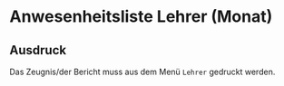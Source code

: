 ﻿# Anwesenheitsliste Lehrer (Monat)


## Ausdruck

Das Zeugnis/der Bericht muss aus dem Menü `Lehrer` gedruckt werden.
